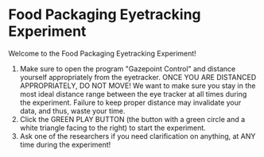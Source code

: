 # Food Packaging Eyetracking Experiment

Welcome to the Food Packaging Eyetracking Experiment!
1. Make sure to open the program "Gazepoint Control" and distance yourself appropriately from the eyetracker. ONCE YOU ARE DISTANCED APPROPRIATELY, DO NOT MOVE! We want to make sure you stay in the most ideal distance range between the eye tracker at all times during the experiment. Failure to keep proper distance may invalidate your data, and thus, waste your time.
2. Click the GREEN PLAY BUTTON (the button with a green circle and a white triangle facing to the right) to start the experiment.
3. Ask one of the researchers if you need clarification on anything, at ANY time during the experiment!